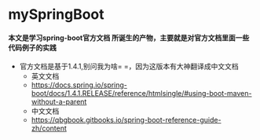 # mySpringBoot
#### 本文是学习spring-boot官方文档 所诞生的产物，主要就是对官方文档里面一些代码例子的实践
- 官方文档是基于1.4.1,别问我为啥= =，因为这版本有大神翻译成中文文档
  -  英文文档
   - https://docs.spring.io/spring-boot/docs/1.4.1.RELEASE/reference/htmlsingle/#using-boot-maven-without-a-parent
  -  中文文档 
   - https://qbgbook.gitbooks.io/spring-boot-reference-guide-zh/content 
  